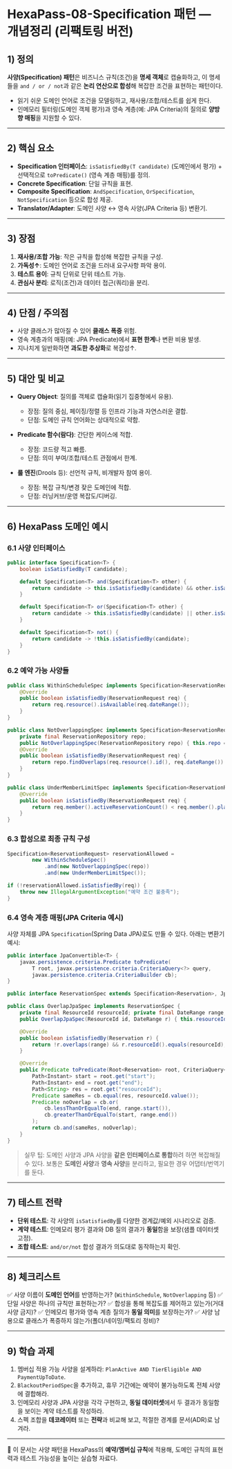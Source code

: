 ﻿# HexaPass-08-Specification 패턴 — 개념정리 (리팩토링 버전)

## 1) 정의

**사양(Specification) 패턴**은 비즈니스 규칙(조건)을 **명세 객체**로 캡슐화하고, 이 명세들을 `and / or / not`과 같은 **논리 연산으로 합성**해 복잡한 조건을 표현하는 패턴이다.

* 읽기 쉬운 도메인 언어로 조건을 모델링하고, 재사용/조합/테스트를 쉽게 한다.
* 인메모리 필터링(도메인 객체 평가)과 영속 계층(예: JPA Criteria)의 질의로 **양방향 매핑**을 지원할 수 있다.

---

## 2) 핵심 요소

* **Specification 인터페이스**: `isSatisfiedBy(T candidate)` (도메인에서 평가) + 선택적으로 `toPredicate()` (영속 계층 매핑)를 정의.
* **Concrete Specification**: 단일 규칙을 표현.
* **Composite Specification**: `AndSpecification`, `OrSpecification`, `NotSpecification` 등으로 합성 제공.
* **Translator/Adapter**: 도메인 사양 ↔ 영속 사양(JPA Criteria 등) 변환기.

---

## 3) 장점

1. **재사용/조합 가능**: 작은 규칙을 합성해 복잡한 규칙을 구성.
2. **가독성↑**: 도메인 언어로 조건을 드러내 요구사항 파악 용이.
3. **테스트 용이**: 규칙 단위로 단위 테스트 가능.
4. **관심사 분리**: 로직(조건)과 데이터 접근(쿼리)을 분리.

---

## 4) 단점 / 주의점

* 사양 클래스가 많아질 수 있어 **클래스 폭증** 위험.
* 영속 계층과의 매핑(예: JPA Predicate)에서 **표현 한계**나 변환 비용 발생.
* 지나치게 일반화하면 **과도한 추상화**로 복잡성↑.

---

## 5) 대안 및 비교

* **Query Object**: 질의를 객체로 캡슐화(읽기 집중형에서 유용).

    * 장점: 질의 중심, 페이징/정렬 등 인프라 기능과 자연스러운 결합.
    * 단점: 도메인 규칙 언어화는 상대적으로 약함.
* **Predicate 함수(람다)**: 간단한 케이스에 적합.

    * 장점: 코드량 적고 빠름.
    * 단점: 의미 부여/조합/테스트 관점에서 한계.
* **룰 엔진**(Drools 등): 선언적 규칙, 비개발자 참여 용이.

    * 장점: 복잡 규칙/변경 잦은 도메인에 적합.
    * 단점: 러닝커브/운영 복잡도/디버깅.

---

## 6) HexaPass 도메인 예시

### 6.1 사양 인터페이스

```java
public interface Specification<T> {
    boolean isSatisfiedBy(T candidate);

    default Specification<T> and(Specification<T> other) {
        return candidate -> this.isSatisfiedBy(candidate) && other.isSatisfiedBy(candidate);
    }

    default Specification<T> or(Specification<T> other) {
        return candidate -> this.isSatisfiedBy(candidate) || other.isSatisfiedBy(candidate);
    }

    default Specification<T> not() {
        return candidate -> !this.isSatisfiedBy(candidate);
    }
}
```

### 6.2 예약 가능 사양들

```java
public class WithinScheduleSpec implements Specification<ReservationRequest> {
    @Override
    public boolean isSatisfiedBy(ReservationRequest req) {
        return req.resource().isAvailable(req.dateRange());
    }
}

public class NotOverlappingSpec implements Specification<ReservationRequest> {
    private final ReservationRepository repo;
    public NotOverlappingSpec(ReservationRepository repo) { this.repo = repo; }
    @Override
    public boolean isSatisfiedBy(ReservationRequest req) {
        return repo.findOverlaps(req.resource().id(), req.dateRange()).isEmpty();
    }
}

public class UnderMemberLimitSpec implements Specification<ReservationRequest> {
    @Override
    public boolean isSatisfiedBy(ReservationRequest req) {
        return req.member().activeReservationCount() < req.member().plan().maxConcurrentReservations();
    }
}
```

### 6.3 합성으로 최종 규칙 구성

```java
Specification<ReservationRequest> reservationAllowed =
        new WithinScheduleSpec()
            .and(new NotOverlappingSpec(repo))
            .and(new UnderMemberLimitSpec());

if (!reservationAllowed.isSatisfiedBy(req)) {
    throw new IllegalArgumentException("예약 조건 불충족");
}
```

### 6.4 영속 계층 매핑(JPA Criteria 예시)

사양 자체를 JPA `Specification`(Spring Data JPA)로도 만들 수 있다. 아래는 변환기 예시:

```java
public interface JpaConvertible<T> {
    javax.persistence.criteria.Predicate toPredicate(
        T root, javax.persistence.criteria.CriteriaQuery<?> query,
        javax.persistence.criteria.CriteriaBuilder cb);
}

public interface ReservationSpec extends Specification<Reservation>, JpaConvertible<Root<Reservation>> { }

public class OverlapJpaSpec implements ReservationSpec {
    private final ResourceId resourceId; private final DateRange range;
    public OverlapJpaSpec(ResourceId id, DateRange r) { this.resourceId = id; this.range = r; }

    @Override
    public boolean isSatisfiedBy(Reservation r) {
        return !r.overlaps(range) && r.resourceId().equals(resourceId);
    }

    @Override
    public Predicate toPredicate(Root<Reservation> root, CriteriaQuery<?> q, CriteriaBuilder cb) {
        Path<Instant> start = root.get("start");
        Path<Instant> end = root.get("end");
        Path<String> res = root.get("resourceId");
        Predicate sameRes = cb.equal(res, resourceId.value());
        Predicate noOverlap = cb.or(
            cb.lessThanOrEqualTo(end, range.start()),
            cb.greaterThanOrEqualTo(start, range.end())
        );
        return cb.and(sameRes, noOverlap);
    }
}
```

> 실무 팁: 도메인 사양과 JPA 사양을 **같은 인터페이스로 통합**하려 하면 복잡해질 수 있다. 보통은 **도메인 사양**과 **영속 사양**을 분리하고, 필요한 경우 어댑터/번역기를 둔다.

---

## 7) 테스트 전략

* **단위 테스트**: 각 사양의 `isSatisfiedBy`를 다양한 경계값/예외 시나리오로 검증.
* **계약 테스트**: 인메모리 평가 결과와 DB 질의 결과가 **동일**함을 보장(샘플 데이터셋 고정).
* **조합 테스트**: `and/or/not` 합성 결과가 의도대로 동작하는지 확인.

---

## 8) 체크리스트

✅ 사양 이름이 **도메인 언어**를 반영하는가? (`WithinSchedule`, `NotOverlapping` 등)
✅ 단일 사양은 하나의 규칙만 표현하는가?
✅ 합성을 통해 복잡도를 제어하고 있는가(거대 사양 금지)?
✅ 인메모리 평가와 영속 계층 질의가 **동일 의미**를 보장하는가?
✅ 사양 남용으로 클래스가 폭증하지 않는가(폴더/네이밍/팩토리 정비)?

---

## 9) 학습 과제

1. 멤버십 적용 가능 사양을 설계하라: `PlanActive AND TierEligible AND PaymentUpToDate`.
2. `BlackoutPeriodSpec`을 추가하고, 휴무 기간에는 예약이 불가능하도록 전체 사양에 결합해라.
3. 인메모리 사양과 JPA 사양을 각각 구현하고, **동일 데이터셋**에서 두 결과가 동일함을 보이는 계약 테스트를 작성하라.
4. 스펙 조합을 **데코레이터** 또는 **전략**과 비교해 보고, 적절한 경계를 문서(ADR)로 남겨라.

---

📌 이 문서는 사양 패턴을 HexaPass의 **예약/멤버십 규칙**에 적용해, 도메인 규칙의 표현력과 테스트 가능성을 높이는 실습형 자료다.

